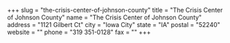 +++
slug = "the-crisis-center-of-johnson-county"
title = "The Crisis Center of Johnson County"
name = "The Crisis Center of Johnson County"
address = "1121 Gilbert Ct"
city = "Iowa City"
state = "IA"
postal = "52240"
website = ""
phone = "319 351-0128"
fax = ""
+++
